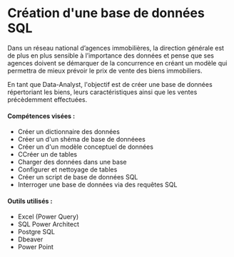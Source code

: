 # Création d'une base de données SQL

Dans un réseau national d’agences immobilières, la direction générale est de plus en plus sensible à l’importance des données et pense que ses agences doivent se démarquer de la concurrence en créant un modèle qui permettra de mieux prévoir le prix de vente des biens immobiliers.

En tant que Data-Analyst, l'objectif est de créer une base de données répertoriant les biens, leurs caractéristiques ainsi que les ventes précèdemment effectuées.

#### Compétences visées :

- Créer un dictionnaire des données
- Créer un d'un shéma de base de donnéees
- Créer un d'un modèle conceptuel de données
- CCréer un de tables
- Charger des données dans une base
- Configurer et nettoyage de tables
- Créer un  script de base de données SQL
- Interroger une base de données via des requêtes SQL

#### Outils utilisés :

- Excel (Power Query)
- SQL Power Architect
- Postgre SQL
- Dbeaver
- Power Point
